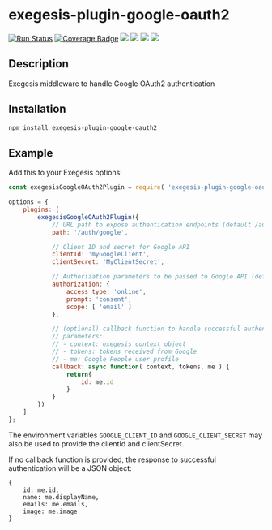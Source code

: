 # exegesis-plugin-google-oauth2

[![Run Status](https://api.shippable.com/projects/5c32b19e302eb707003c01b6/badge?branch=master)]()
[![Coverage Badge](https://api.shippable.com/projects/5c32b19e302eb707003c01b6/coverageBadge?branch=master)]()
![](https://img.shields.io/github/issues/phil-mitchell/exegesis-plugin-google-oauth2.svg)
![](https://img.shields.io/github/license/phil-mitchell/exegesis-plugin-google-oauth2.svg)
![](https://img.shields.io/node/v/exegesis-plugin-google-oauth2.svg)
![](https://img.shields.io/npm/dependency-version/exegesis-plugin-google-oauth2/googleapis.svg)

## Description

Exegesis middleware to handle Google OAuth2 authentication

## Installation

```sh
npm install exegesis-plugin-google-oauth2
```

## Example

Add this to your Exegesis options:

```js
const exegesisGoogleOAuth2Plugin = require( 'exegesis-plugin-google-oauth2' );

options = {
    plugins: [
        exegesisGoogleOAuth2Plugin({
            // URL path to expose authentication endpoints (default /auth/google)
            path: '/auth/google',

            // Client ID and secret for Google API
            clientId: 'myGoogleClient',
            clientSecret: 'MyClientSecret',

            // Authorization parameters to be passed to Google API (defaults shown)
            authorization: {
                access_type: 'online',
                prompt: 'consent',
                scope: [ 'email' ]
            },

            // (optional) callback function to handle successful authentication
            // parameters:
            // - context: exegesis context object
            // - tokens: tokens received from Google
            // - me: Google People user profile
            callback: async function( context, tokens, me ) {
                return{
                    id: me.id
                }
            }
        })
    ]
};
```

The environment variables `GOOGLE_CLIENT_ID` and `GOOGLE_CLIENT_SECRET` may also be used to provide the clientId and clientSecret.

If no callback function is provided, the response to successful authentication will be a JSON object:

```
{
    id: me.id,
    name: me.displayName,
    emails: me.emails,
    image: me.image
}
```
